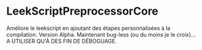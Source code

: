 # LeekScriptPreprocessorCore
Améliore le leekscript en ajoutant des étapes personnalisées à la compilation.
Version Alpha. Maintenant bug-less (ou du moins je le croix)...
A UTILISER QU'À DES FIN DE DÉBOGUAGE.
